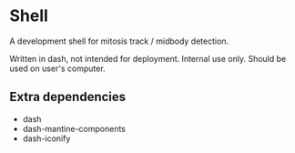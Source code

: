 # Shell

A development shell for mitosis track / midbody detection.

Written in dash, not intended for deployment. Internal use only.
Should be used on user's computer.

## Extra dependencies
- dash
- dash-mantine-components
- dash-iconify